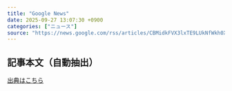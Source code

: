 ```yaml
---
title: "Google News"
date: 2025-09-27 13:07:30 +0900
categories: ["ニュース"]
source: "https://news.google.com/rss/articles/CBMidkFVX3lxTE9LUkNfWkh0X195SURvRXJjcGVSUXJRdzE2Sm4tVXJWS0dJOEpVekcyb21qVVdBQ0RZQl9GMHVhV3ZCcTR0YW56akg5b1NGdGdVOUl4LTl2ME40WlQzWm1TakdBdWtySzUyNzIzaS0taWxUWTFtWHc?oc=5"
---
```


## 記事本文（自動抽出）
<body class="y0K44d EA71Tc" id="readabilityBody"></body>

[出典はこちら](https://news.google.com/rss/articles/CBMidkFVX3lxTE9LUkNfWkh0X195SURvRXJjcGVSUXJRdzE2Sm4tVXJWS0dJOEpVekcyb21qVVdBQ0RZQl9GMHVhV3ZCcTR0YW56akg5b1NGdGdVOUl4LTl2ME40WlQzWm1TakdBdWtySzUyNzIzaS0taWxUWTFtWHc?oc=5)
